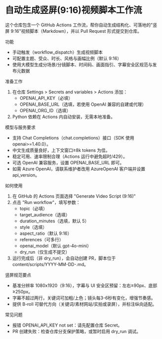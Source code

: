 # 自动生成竖屏(9:16)视频脚本工作流

这个仓库包含一个 GitHub Actions 工作流，帮你自动生成结构化、可落地的"竖屏 9:16"视频脚本（Markdown），并以 Pull Request 形式提交到仓库。

功能
- 手动触发（workflow_dispatch）生成视频脚本
- 可配置主题、受众、时长、风格与画幅比例（默认 9:16）
- 使用大模型生成分场景/分镜脚本、时间码、画面指引、字幕安全区规范与发布元数据

准备工作
1. 在仓库 Settings > Secrets and variables > Actions 添加：
   - OPENAI_API_KEY（必填）
   - OPENAI_BASE_URL（选填，若使用 OpenAI 兼容的自建或代理）
   - OPENAI_ORG_ID（选填）
2. Python 依赖在 Actions 内自动安装，无需本地准备。

模型与服务要求
- 支持 Chat Completions（chat.completions）接口（SDK 使用 openai>=1.40.0）。
- 中文生成质量良好，上下文窗口≥8k tokens 为佳。
- 稳定可用、速率限制合理（Actions 运行中避免超时/429）。
- 可选 OpenAI 兼容服务，设置 OPENAI_BASE_URL 即可。
- 如需 Azure OpenAI，请联系维护者改用 AzureOpenAI 客户端并设置 api_version。

如何使用
1. 在 GitHub 的 Actions 页面选择 "Generate Video Script (9:16)"
2. 点击 "Run workflow"，填写参数：
   - topic（必填）
   - target_audience（选填）
   - duration_minutes（选填，默认 5）
   - style（选填）
   - aspect_ratio（默认 9:16）
   - references（可多行）
   - openai_model（默认 gpt-4o-mini）
   - dry_run（仅生成不提交）
3. 运行完成后（非 dry_run），会自动创建 PR，脚本位于 content/scripts/YYYY-MM-DD-<slug>.md。

竖屏规范要点
- 基准分辨率 1080x1920（9:16），字幕与 UI 安全区预留：左右≥90px、底部≥250px。
- 字幕不超过两行，关键词可加粗/上色；镜头每3-6秒有变化，增强节奏感。
- 提供 B-roll 可替代方向（关键词/素材网站/实拍或录屏），并标注纵向适配。

常见问题
- 报错 OPENAI_API_KEY not set：请先配置仓库 Secret。
- PR 创建失败：检查仓库分支保护策略，或暂时启用 dry_run 调试。

